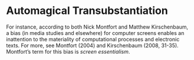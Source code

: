# Automagical Transubstantiation 

For instance, according to both Nick Montfort and Matthew Kirschenbaum, a bias (in media studies and elsewhere) for computer screens enables an inattention to the materiality of computational processes and electronic texts. For more, see Montfort (2004) and Kirschenbaum (2008, 31-35). Montfort’s term for this bias is <i>screen essentialism</i>.
